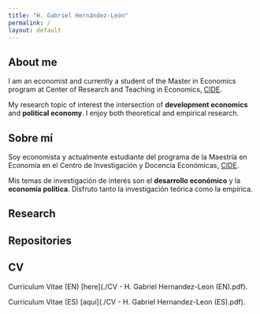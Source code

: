 ```yaml
---
title: "H. Gabriel Hernández-León"
permalink: /
layout: default
---
```


## About me ##

I am an economist and currently a student of the Master in Economics program at Center of Research and Teaching in Economics, [CIDE](https://www.cide.edu/).

My research topic of interest the intersection of **development economics** and **political economy**. I enjoy both theoretical and empirical research. 

## Sobre mí ##

Soy economista y actualmente estudiante del programa de la Maestría en Economía en el Centro de Investigación y Docencia Económicas, [CIDE](https://www.cide.edu/).

Mis temas de investigación de interés son el **desarrollo económico** y la **economía política**. Disfruto tanto la investigación teórica como la empírica.

## Research

## Repositories

## CV

Curriculum Vitae (EN) [here](./CV - H. Gabriel Hernandez-Leon (EN).pdf).

Curriculum Vitae (ES) [aquí](./CV - H. Gabriel Hernandez-Leon (ES).pdf).
